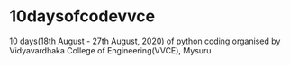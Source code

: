 # 10daysofcodevvce
10 days(18th August - 27th August, 2020) of python coding organised by Vidyavardhaka College of Engineering(VVCE), Mysuru
